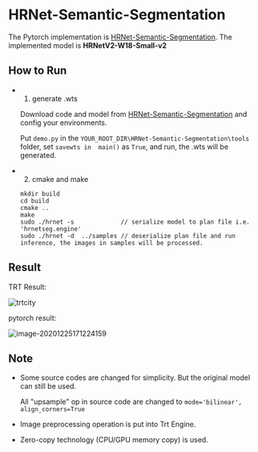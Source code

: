# HRNet-Semantic-Segmentation

The Pytorch implementation is [HRNet-Semantic-Segmentation](https://github.com/HRNet/HRNet-Semantic-Segmentation).  The implemented model is **HRNetV2-W18-Small-v2**


## How to Run

* 1. generate .wts

  Download code and model from [ HRNet-Semantic-Segmentation](https://github.com/HRNet/HRNet-Image-Classification) and config your environments.

  Put `demo.py`  in the `YOUR_ROOT_DIR\HRNet-Semantic-Segmentation\tools `  folder, set `savewts in  main()` as `True`, and run, the .wts will be generated.

* 2. cmake and make

  ```
  mkdir build
  cd build
  cmake ..
  make
  sudo ./hrnet -s             // serialize model to plan file i.e. 'hrnetseg.engine'
  sudo ./hrnet -d  ../samples // deserialize plan file and run inference, the images in samples will be processed.
  ```

## Result

TRT Result:

![trtcity](https://user-images.githubusercontent.com/20653176/103131619-6cf9ed00-46dc-11eb-9369-4374abb65744.png)

pytorch result:

![image-20201225171224159](https://user-images.githubusercontent.com/20653176/103131619-6cf9ed00-46dc-11eb-9369-4374abb65744.png)

## Note

* Some source codes are changed for simplicity.  But the original model can still be used.

  All "upsample" op  in source code are changed to `mode='bilinear', align_corners=True`

* Image preprocessing operation is put into Trt Engine.
* Zero-copy technology (CPU/GPU memory copy) is used.

